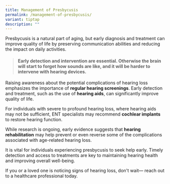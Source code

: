 ```yaml
---
title: Management of Presbycusis
permalink: /management-of-presbycusis/
variant: tiptap
description: ""
---
```

<p>Presbycusis is a natural part of aging, but early diagnosis and treatment
can improve quality of life by preserving communication abilities and reducing
the impact on daily activities.</p>
<blockquote>
<h4>Early detection and intervention are essential. Otherwise the brain will start to forget how sounds are like, and it will be harder to intervene with hearing devices.</h4>
</blockquote>
<p>Raising awareness about the potential complications of hearing loss emphasizes
the importance of <strong>regular hearing screenings</strong>. Early detection
and treatment, such as the use of <strong>hearing aids</strong>, can significantly
improve quality of life.</p>
<p>For individuals with severe to profound hearing loss, where hearing aids
may not be sufficient, ENT specialists may recommend <strong>cochlear implants</strong> to
restore hearing function.</p>
<p>While research is ongoing, early evidence suggests that <strong>hearing rehabilitation</strong> may
help prevent or even reverse some of the complications associated with
age-related hearing loss.</p>
<p>It is vital for individuals experiencing presbycusis to seek help early.
Timely detection and access to treatments are key to maintaining hearing
health and improving overall well-being.</p>
<p>If you or a loved one is noticing signs of hearing loss, don't wait— reach
out to a healthcare professional today.</p>
<p></p>
<p></p>